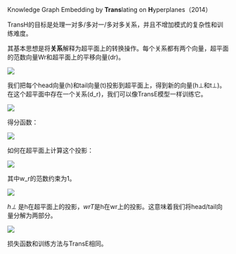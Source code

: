 Knowledge Graph Embedding by **Trans**lating on **H**yperplanes（2014）

TransH的目标是处理一对多/多对一/多对多关系，并且不增加模式的复杂性和训练难度。

其基本思想是将**关系**解释为超平面上的转换操作。每个关系都有两个向量，超平面的范数向量Wr和超平面上的平移向量(dr)。

![](https://tva1.sinaimg.cn/large/0081Kckwly1gm3w9w6tdtj30i20a0acw.jpg)

我们把每个head向量(h)和tail向量(t)投影到超平面上，得到新的向量(h⊥和t⊥)。在这个超平面中存在一个关系(d_r)，我们可以像TransE模型一样训练它。

![](https://tva1.sinaimg.cn/large/0081Kckwly1gm3wac1j3ij308k01wq33.jpg)

得分函数：

![](https://tva1.sinaimg.cn/large/0081Kckwly1gm3wbaqq8xj30ba022mxo.jpg)

如何在超平面上计算这个投影：

![](https://tva1.sinaimg.cn/large/0081Kckwly1gm3wbhbm1sj30dc020q2z.jpg)

其中w_r的范数约束为1。

![](https://tva1.sinaimg.cn/large/0081Kckwly1gm3wbmhdd8j303u01jmx4.jpg)

*h⊥* 是h在超平面上的投影，*wrT*是h在wr上的投影。这意味着我们将head/tail向量分解为两部分。

![](https://tva1.sinaimg.cn/large/0081Kckwly1gm3wbs2ebkj308301p0sv.jpg)

损失函数和训练方法与TransE相同。

